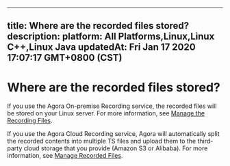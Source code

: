 
---
title: Where are the recorded files stored?
description: 
platform: All Platforms,Linux,Linux C++,Linux Java
updatedAt: Fri Jan 17 2020 17:07:17 GMT+0800 (CST)
---
# Where are the recorded files stored?
If you use the Agora On-premise Recording service, the recorded files will be stored on your Linux server. For more information, see [Manage the Recording Files](../../en/Recording/recording_manage_files.md). 

If you use the Agora Cloud Recording service, Agora will automatically split the recorded contents into multiple TS files and upload them to the third-party cloud storage that you provide (Amazon S3 or Alibaba). For more information, see [Manage Recorded Files](../../en/cloud-recording/cloud_recording_manage_files.md).
